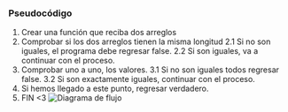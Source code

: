 ### Pseudocódigo

1. Crear una función que reciba dos arreglos
2. Comprobar si los dos arreglos tienen la misma longitud
  2.1 Si no son iguales, el programa debe regresar false.
  2.2 Si son iguales, va a continuar con el proceso.
3. Comprobar uno a uno, los valores.
  3.1 Si no son iguales todos regresar false.
  3.2 Si son exactamente iguales, continuar con el proceso.
4. Si hemos llegado a este punto, regresar verdadero.
5. FIN <3
![Diagrama de flujo](Diagrama.jpg)
